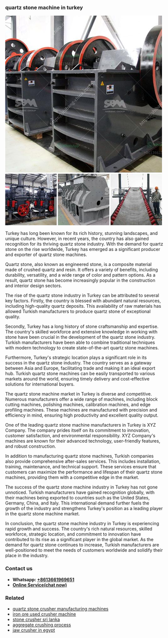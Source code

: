 <h3>quartz stone machine in turkey</h3><img src='1703042380.jpg' alt=''><p>Turkey has long been known for its rich history, stunning landscapes, and unique culture. However, in recent years, the country has also gained recognition for its thriving quartz stone industry. With the demand for quartz stone on the rise worldwide, Turkey has emerged as a significant producer and exporter of quartz stone machines.</p><p>Quartz stone, also known as engineered stone, is a composite material made of crushed quartz and resin. It offers a variety of benefits, including durability, versatility, and a wide range of color and pattern options. As a result, quartz stone has become increasingly popular in the construction and interior design sectors.</p><p>The rise of the quartz stone industry in Turkey can be attributed to several key factors. Firstly, the country is blessed with abundant natural resources, including high-quality quartz deposits. This availability of raw materials has allowed Turkish manufacturers to produce quartz stone of exceptional quality.</p><p>Secondly, Turkey has a long history of stone craftsmanship and expertise. The country's skilled workforce and extensive knowledge in working with stone have been crucial in the development of the quartz stone industry. Turkish manufacturers have been able to combine traditional techniques with modern technology to create state-of-the-art quartz stone machines.</p><p>Furthermore, Turkey's strategic location plays a significant role in its success in the quartz stone industry. The country serves as a gateway between Asia and Europe, facilitating trade and making it an ideal export hub. Turkish quartz stone machines can be easily transported to various markets around the world, ensuring timely delivery and cost-effective solutions for international buyers.</p><p>The quartz stone machine market in Turkey is diverse and competitive. Numerous manufacturers offer a wide range of machines, including block cutting machines, polishing machines, calibration machines, and edge profiling machines. These machines are manufactured with precision and efficiency in mind, ensuring high productivity and excellent quality output.</p><p>One of the leading quartz stone machine manufacturers in Turkey is XYZ Company. The company prides itself on its commitment to innovation, customer satisfaction, and environmental responsibility. XYZ Company's machines are known for their advanced technology, user-friendly features, and robust construction.</p><p>In addition to manufacturing quartz stone machines, Turkish companies also provide comprehensive after-sales services. This includes installation, training, maintenance, and technical support. These services ensure that customers can maximize the performance and lifespan of their quartz stone machines, providing them with a competitive edge in the market.</p><p>The success of the quartz stone machine industry in Turkey has not gone unnoticed. Turkish manufacturers have gained recognition globally, with their machines being exported to countries such as the United States, Germany, China, and Italy. This international demand further fuels the growth of the industry and strengthens Turkey's position as a leading player in the quartz stone machine market.</p><p>In conclusion, the quartz stone machine industry in Turkey is experiencing rapid growth and success. The country's rich natural resources, skilled workforce, strategic location, and commitment to innovation have contributed to its rise as a significant player in the global market. As the demand for quartz stone continues to increase, Turkish manufacturers are well-positioned to meet the needs of customers worldwide and solidify their place in the industry.</p><h3>Contact us</h3><ul><li><strong>Whatsapp:&nbsp;<a href="https://wa.me/8613661969651">+8613661969651</a></strong></li><li><a href="https://swt.shibang-china.com/?git&amp;zhl&amp;quartz stone machine in turkey"><strong>Online Service(chat now)</strong></a></li></ul><h3>Related</h3><ul><li><a href='quartz stone crusher manufacturing machines.md'>quartz stone crusher manufacturing machines</a></li><li><a href='iron ore used crusher machine.md'>iron ore used crusher machine</a></li><li><a href='stone crusher sri lanka.md'>stone crusher sri lanka</a></li><li><a href='aggregate crushing process.md'>aggregate crushing process</a></li><li><a href='jaw crusher in egypt.md'>jaw crusher in egypt</a></li></ul>